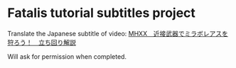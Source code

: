 # Fatalis tutorial subtitles project

Translate the Japanese subtitle of video: [MHXX　近接武器でミラボレアスを狩ろう！　立ち回り解説](https://www.youtube.com/watch?v=pYVGnCFLwNw&list=PL9H8ASUWFy87fIGpM55kLWr5jaSnnF6xZ&index=1)

Will ask for permission when completed.
